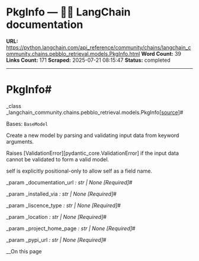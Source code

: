 # PkgInfo — 🦜🔗 LangChain  documentation

**URL:** https://python.langchain.com/api_reference/community/chains/langchain_community.chains.pebblo_retrieval.models.PkgInfo.html
**Word Count:** 39
**Links Count:** 171
**Scraped:** 2025-07-21 08:15:47
**Status:** completed

---

# PkgInfo\#

_class _langchain\_community.chains.pebblo\_retrieval.models.PkgInfo[\[source\]](https://python.langchain.com/api_reference/_modules/langchain_community/chains/pebblo_retrieval/models.html#PkgInfo)\#     

Bases: `BaseModel`

Create a new model by parsing and validating input data from keyword arguments.

Raises \[ValidationError\]\[pydantic\_core.ValidationError\] if the input data cannot be validated to form a valid model.

self is explicitly positional-only to allow self as a field name.

_param _documentation\_url _: str | None_ _\[Required\]_\#     

_param _installed\_via _: str | None_ _\[Required\]_\#     

_param _liscence\_type _: str | None_ _\[Required\]_\#     

_param _location _: str | None_ _\[Required\]_\#     

_param _project\_home\_page _: str | None_ _\[Required\]_\#     

_param _pypi\_url _: str | None_ _\[Required\]_\#     

__On this page